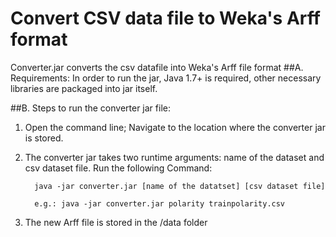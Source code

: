 # Convert CSV data file to Weka's Arff format
Converter.jar converts the csv datafile into Weka's Arff file format
##A. Requirements: 
In order to run the jar, Java 1.7+ is required, other necessary libraries are packaged into jar itself. 

##B. Steps to run the converter jar file:
1. Open the command line; Navigate to the location where the converter jar is stored.
2. The converter jar takes two runtime arguments: name of the dataset and csv dataset file. Run the following Command:

         java -jar converter.jar [name of the datatset] [csv dataset file]

         e.g.: java -jar converter.jar polarity trainpolarity.csv
3. The new Arff file is stored in the /data folder
